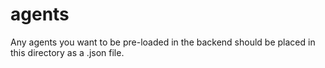 # agents

Any agents you want to be pre-loaded in the backend should be placed in this directory as a .json file.